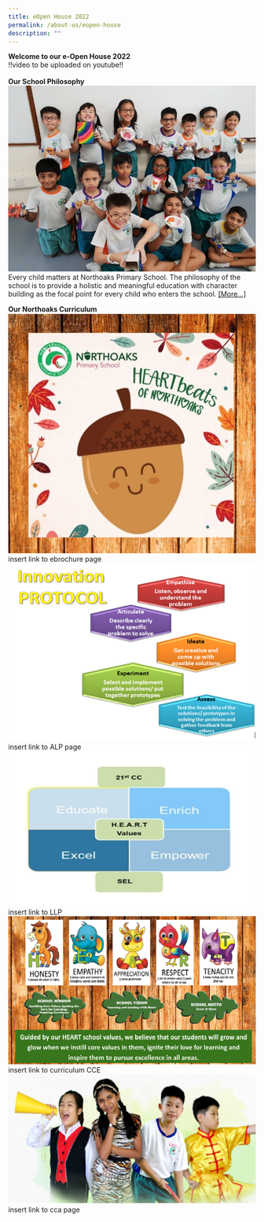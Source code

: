 ```yaml
---
title: eOpen House 2022
permalink: /about-us/eopen-house
description: ""
---
```

**Welcome to our e-Open House 2022**
<br>!!video to be uploaded on youtube!! <br><br>**Our School Philosophy**![](/images/openhouse1.jpg) Every child matters at Northoaks Primary School. The philosophy of the school is to provide a holistic and meaningful education with character building as the focal point for every child who enters the school. [\[More...\]](/about-us/school-philosophy)<br>

**Our Northoaks Curriculum**![](/images/openhouse2.jpg) insert link to ebrochure page ![](/images/ip1.png)insert link to ALP page![](/images/lp1.jpg)insert link to LLP ![](/images/openhouse3.png)insert link to curriculum CCE ![](/images/openhouse4.png)insert link to cca page